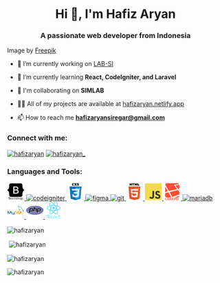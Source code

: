 <h1 align="center">Hi 👋, I'm Hafiz Aryan</h1>

<h3 align="center">A passionate web developer from Indonesia</h3>

Image by <a href="https://www.freepik.com/free-vector/hand-drawn-web-developers_12063795.htm#query=web%20developer%20animation&position=49&from_view=search&track=ais">Freepik</a>

- 🔭 I’m currently working on [LAB-SI](https://lab-si.uin-suska.ac.id)

- 🌱 I’m currently learning **React, CodeIgniter, and Laravel**

- 👯 I'm collaborating on **SIMLAB**

- 👨‍💻 All of my projects are available at [hafizaryan.netlify.app](https://hafizaryan.netlify.app)

- 📫 How to reach me **hafizaryansiregar@gmail.com**

<h3 align="left">Connect with me:</h3>
<p align="left">
<a href="https://linkedin.com/in/hafizaryan" target="blank"><img align="center" src="https://raw.githubusercontent.com/rahuldkjain/github-profile-readme-generator/master/src/images/icons/Social/linked-in-alt.svg" alt="hafizaryan" height="30" width="40" /></a>
<a href="https://instagram.com/hafizaryan_" target="blank"><img align="center" src="https://raw.githubusercontent.com/rahuldkjain/github-profile-readme-generator/master/src/images/icons/Social/instagram.svg" alt="hafizaryan_" height="30" width="40" /></a>
</p>

<h3 align="left">Languages and Tools:</h3>

<p align="left"> <a href="https://getbootstrap.com" target="_blank" rel="noreferrer"> <img src="https://raw.githubusercontent.com/devicons/devicon/master/icons/bootstrap/bootstrap-plain-wordmark.svg" alt="bootstrap" width="40" height="40"/> </a> <a href="https://codeigniter.com" target="_blank" rel="noreferrer"> <img src="https://cdn.worldvectorlogo.com/logos/codeigniter.svg" alt="codeigniter" width="40" height="40"/> </a> <a href="https://www.w3schools.com/css/" target="_blank" rel="noreferrer"> <img src="https://raw.githubusercontent.com/devicons/devicon/master/icons/css3/css3-original-wordmark.svg" alt="css3" width="40" height="40"/> </a> <a href="https://www.figma.com/" target="_blank" rel="noreferrer"> <img src="https://www.vectorlogo.zone/logos/figma/figma-icon.svg" alt="figma" width="40" height="40"/> </a> <a href="https://git-scm.com/" target="_blank" rel="noreferrer"> <img src="https://www.vectorlogo.zone/logos/git-scm/git-scm-icon.svg" alt="git" width="40" height="40"/> </a> <a href="https://www.w3.org/html/" target="_blank" rel="noreferrer"> <img src="https://raw.githubusercontent.com/devicons/devicon/master/icons/html5/html5-original-wordmark.svg" alt="html5" width="40" height="40"/> </a> <a href="https://developer.mozilla.org/en-US/docs/Web/JavaScript" target="_blank" rel="noreferrer"> <img src="https://raw.githubusercontent.com/devicons/devicon/master/icons/javascript/javascript-original.svg" alt="javascript" width="40" height="40"/> </a> <a href="https://laravel.com/" target="_blank" rel="noreferrer"> <img src="https://raw.githubusercontent.com/devicons/devicon/master/icons/laravel/laravel-plain-wordmark.svg" alt="laravel" width="40" height="40"/> </a> <a href="https://mariadb.org/" target="_blank" rel="noreferrer"> <img src="https://www.vectorlogo.zone/logos/mariadb/mariadb-icon.svg" alt="mariadb" width="40" height="40"/> </a> <a href="https://www.mysql.com/" target="_blank" rel="noreferrer"> <img src="https://raw.githubusercontent.com/devicons/devicon/master/icons/mysql/mysql-original-wordmark.svg" alt="mysql" width="40" height="40"/> </a> <a href="https://www.php.net" target="_blank" rel="noreferrer"> <img src="https://raw.githubusercontent.com/devicons/devicon/master/icons/php/php-original.svg" alt="php" width="40" height="40"/> </a> <a href="https://reactjs.org/" target="_blank" rel="noreferrer"> <img src="https://raw.githubusercontent.com/devicons/devicon/master/icons/react/react-original-wordmark.svg" alt="react" width="40" height="40"/> </a> </p>

<p><img align="center" src="https://github-readme-stats.vercel.app/api/top-langs?username=hafizaryan&show_icons=true&locale=en&layout=compact" alt="hafizaryan" /></p>

<p>&nbsp;<img align="center" src="https://github-readme-stats.vercel.app/api?username=hafizaryan&show_icons=true&locale=en" alt="hafizaryan" /></p>

<p><img align="center" src="https://github-readme-streak-stats.herokuapp.com/?user=hafizaryan&" alt="hafizaryan" /></p>

<p align="left"> <img src="https://komarev.com/ghpvc/?username=hafizaryan&label=Profile%20views&color=0e75b6&style=flat" alt="hafizaryan" /> </p>
